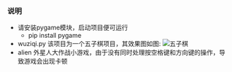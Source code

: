 ### **说明**

* 请安装pygame模块，启动项目便可运行
    * pip install pygame
* wuziqi.py  该项目为一个五子棋项目，其效果图如图:
![五子棋](https://github.com/minjia1123/python-course/blob/master/pics/wuziqi.png)
* alien 外星人大作战小游戏，由于没有同时处理按空格键和方向键的操作，导致游戏会出现卡顿
